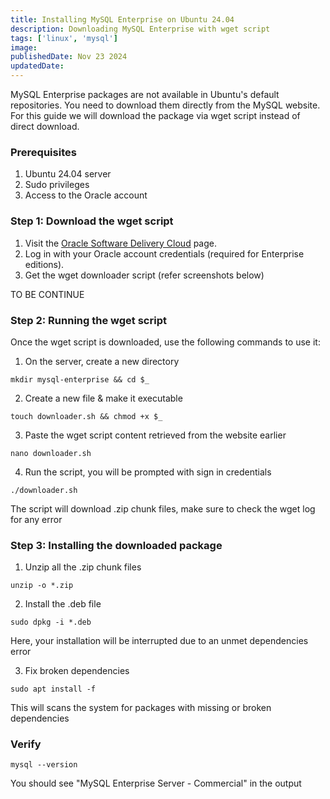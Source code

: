 ```yaml
---
title: Installing MySQL Enterprise on Ubuntu 24.04
description: Downloading MySQL Enterprise with wget script
tags: ['linux', 'mysql']
image: 
publishedDate: Nov 23 2024
updatedDate: 
---
```


MySQL Enterprise packages are not available in Ubuntu's default repositories. You need to download them directly from the MySQL website. For this guide we will download the package via wget script instead of direct download.

### Prerequisites

1. Ubuntu 24.04 server
2. Sudo privileges
3. Access to the Oracle account

### Step 1: Download the wget script

1. Visit the [Oracle Software Delivery Cloud](https://edelivery.oracle.com/osdc/faces/SoftwareDelivery) page.
2. Log in with your Oracle account credentials (required for Enterprise editions).
3. Get the wget downloader script (refer screenshots below)

TO BE CONTINUE

### Step 2: Running the wget script

Once the wget script is downloaded, use the following commands to use it:

1. On the server, create a new directory

```shell
mkdir mysql-enterprise && cd $_
```

2. Create a new file & make it executable

```shell
touch downloader.sh && chmod +x $_
```

3. Paste the wget script content retrieved from the website earlier

```shell
nano downloader.sh
```

4. Run the script, you will be prompted with sign in credentials

```shell
./downloader.sh
```

The script will download .zip chunk files, make sure to check the wget log for any error

### Step 3: Installing the downloaded package

1. Unzip all the .zip chunk files

```shell
unzip -o *.zip
```

2. Install the .deb file

```shell
sudo dpkg -i *.deb
```

Here, your installation will be interrupted due to an unmet dependencies error

3. Fix broken dependencies

```shell
sudo apt install -f
```

This will scans the system for packages with missing or broken dependencies

### Verify

```shell
mysql --version
```

You should see "MySQL Enterprise Server - Commercial" in the output